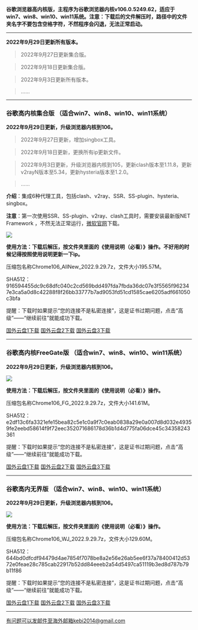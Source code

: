 **谷歌浏览器高内核版，主程序为谷歌浏览器内核v106.0.5249.62，适应于win7、win8、win10、win11系统。注意：下载后的文件解压时，路径中的文件夹名字不要包含空格字符，不然程序会闪退，无法正常启动。**

***

**2022年9月29日更新所有版本。**

> 2022年9月27日更新集合版。

> 2022年9月18日更新集合版。

> 2022年9月3日更新所有版本。

> ......

***

### 谷歌高内核集合版  （适合win7、win8、win10、win11系统）

**2022年9月29日更新，升级浏览器内核到106。**

> 2022年9月27日更新，增加singbox工具。

> 2022年9月18日更新，更换所有ip更新文件。

> 2022年9月3日更新，升级浏览器内核到105，更新clash版本至1.11.8，更新v2rayN版本至5.34，更新hysteria版本至1.2.0。

> ......

**介绍**：集成6种代理工具，包括clash、v2ray、SSR、SS-plugin、hysteria、singbox。

**注意**：第一次使用SSR、SS-plugin、v2ray、clash工具时，需要安装最新版NET Framework ，不然无法正常运行，[微软官网](https://dotnet.microsoft.com/zh-cn/download/dotnet-framework/net48)下载。

![](https://fastly.jsdelivr.net/gh/Alvin9999/pac2/softimag/chrome105.png)

**使用方法：下载后解压，按文件夹里面的《使用说明（必看）》操作。不好用的时候记得按照使用说明更新一下ip。**

压缩包名称Chrome106_AllNew_2022.9.29.7z，文件大小195.57M。

SHA512：916594455dc9c68dfc040c2cd569bdd497fda7fbda36dc07e3f5565f962347e3ca5a0d8c42288f8f26bb33777b7ad9053fd51cd1585cae6205adf661050c3bfa

提醒：下载时如果提示“您的连接不是私密连接”，这是证书过期问题，点击“高级”——“继续前往”就能成功下载。

[国外云盘1下载](https://tr601.free4444.xyz/Chrome106_AllNew_2022.9.29.7z) 
[国外云盘2下载](https://tr201.free4444.xyz/Chrome106_AllNew_2022.9.29.7z) 
[国外云盘3下载](https://free.zhujicn2.net/Chrome106_AllNew_2022.9.29.7z) 

***

### 谷歌高内核FreeGate版  （适合win7、win8、win10、win11系统）

**2022年9月29日更新，升级浏览器内核到106。**

![](https://fastly.jsdelivr.net/gh/Alvin9999/pac2/softimag/chrome9611282.PNG)

**使用方法：下载后解压，按文件夹里面的《使用说明（必看）》操作。**

压缩包名称Chrome106_FG_2022.9.29.7z，文件大小141.61M。

SHA512：e2df13c6fa3321efe15bea82c5e1c0a9f7c0eab0838a29e0a007d8d032e49359fe2eebd58614f9f72eec352071686178d36b1d4d775fa06dce45c34358243361

提醒：下载时如果提示“您的连接不是私密连接”，这是证书过期问题，点击“高级”——“继续前往”就能成功下载。

[国外云盘1下载](https://tr601.free4444.xyz/Chrome106_FG_2022.9.29.7z) 
[国外云盘2下载](https://tr201.free4444.xyz/Chrome106_FG_2022.9.29.7z) 
[国外云盘3下载](https://free.zhujicn2.net/Chrome106_FG_2022.9.29.7z) 

***

### 谷歌高内无界版  （适合win7、win8、win10、win11系统）

**2022年9月29日更新，升级浏览器内核到106。**

![](https://fastly.jsdelivr.net/gh/Alvin9999/pac2/softimag/chrome9611283.PNG)

**使用方法：下载后解压，按文件夹里面的《使用说明（必看）》操作。**

压缩包名称Chrome106_WJ_2022.9.29.7z，文件大小129.60M。

SHA512：644bd0dfcdf94479d4ae7854f7078be8a2e56e26ab5ee6f37a78400412d5372e0feae28c785cab22917b52dd84eeeb2a54d5497ca51119b3ed8d787b79b11f86

提醒：下载时如果提示“您的连接不是私密连接”，这是证书过期问题，点击“高级”——“继续前往”就能成功下载。

[国外云盘1下载](https://tr601.free4444.xyz/Chrome106_WJ_2022.9.29.7z) 
[国外云盘2下载](https://tr201.free4444.xyz/Chrome106_WJ_2022.9.29.7z) 
[国外云盘3下载](https://free.zhujicn2.net/Chrome106_WJ_2022.9.29.7z) 


***

有问题可以发邮件至海外邮箱kebi2014@gmail.com